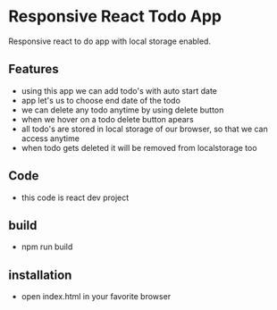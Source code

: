# Responsive React Todo App

Responsive react to do app with local storage enabled.

## Features

- using this app we can add todo's with auto start date
- app let's us to choose end date of the todo
- we can delete any todo anytime by using delete button
- when we hover on a todo delete button apears
- all todo's are stored in local storage of our browser, so that we can access anytime
- when todo gets deleted it will be removed from localstorage too

## Code

- this code is react dev project

## build

- npm run build

## installation

- open index.html in your favorite browser
